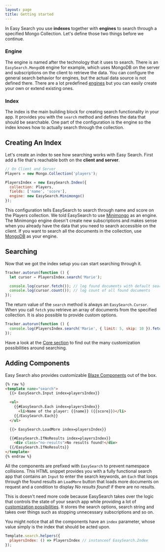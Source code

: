 ```yaml
---
layout: page
title: Getting started
---
```


In Easy Search you use __indexes__ together with __engines__ to search through a specified Mongo Collection. Let's define those two things
before we continue.

### Engine

The engine is named after the technology that it uses to search. There is an `EasySearch.MongoDB` engine for example, which uses MongoDB on the server and subscriptions on the client to retrieve the data. You can configure the general search behavior for engines, but the actual data source is not defined there.
There are a lot predefined [engines](../docs/engines/) but you can easily create your own or extend existing ones.

### Index

The index is the main building block for creating search functionality in your app. It provides you with the `search` method and defines the
data that should be searchable. One part of the configuration is the engine so the index knows how to actually search through the collection.

## Creating An Index

Let's create an index to see how searching works with Easy Search. First add a file that's reachable both on the __client and server__.

```javascript
// On Client and Server
Players = new Mongo.Collection('players');

PlayersIndex = new EasySearch.Index({
  collection: Players,
  fields: ['name', 'score'],
  engine: new EasySearch.Minimongo()
});
```

This configuration tells EasySearch to search through name and score on the Players collection. We told EasySearch to use
[Minimongo](../docs/engines/) as an engine. The Minimongo engine doesn't create new subscriptions and makes sense when you already have the data
that you need to search accessible on the client. If you want to search all the documents in the collection, use [MongoDB](../docs/engines/) as your engine.

## Searching

Now that we got the index setup you can start searching through it.

```javascript
Tracker.autorun(function () {
  let cursor = PlayersIndex.search('Marie');

  console.log(cursor.fetch()); // log found documents with default search limit
  console.log(cursor.count()); // log count of all found documents
});
```

The return value of the `search` method is always an `EasySearch.Cursor`. When you call `fetch` you retrieve an array of documents from the
specified collection. It is also possible to provide custom options.

```javascript
Tracker.autorun(function () {
  console.log(PlayersIndex.search('Marie', { limit: 5, skip: 10 }).fetch());
});
```

Have a look at the [Core section](../docs/core/) to find out the many customization possibilities around searching.

## Adding Components

Easy Search also provides customizable [Blaze Components](../docs/components/) out of the box.

```html
{% raw %}
<template name="search">
  {{> EasySearch.Input index=playersIndex}}

  <ul>
    {{#EasySearch.Each index=playersIndex}}
      <li>Name of the player: {{name}} ({{score}})</li>
    {{/EasySearch.Each}}
  </ul>

  {{> EasySearch.LoadMore index=playersIndex}}

  {{#EasySearch.IfNoResults index=playersIndex}}
    <div class="no-results">No results found!</div>
  {{/EasySearch.IfNoResults}}
</template>
{% endraw %}
```

All the components are prefixed with `EasySearch` to prevent namespace collisions. This HTML snippet provides you with a fully functional
search app that contains an `Input` to enter the search keywords, an `Each` that loops through the found results an `LoadMore` button that loads
more documents on request and a condition to display *No results found!* if there are no results.

This is doesn't need more code because EasySearch takes over the logic that controls the state of your search app while providing a lot of
[customization possibilities](../docs/components/). It stores the search options, search string and takes over things such as stopping unnecessary
subscriptions and so on.

You might notice that all the components have an `index` parameter, whose value simply is the index that should be acted upon.

```javascript
Template.search.helpers({
  playersIndex: () => PlayersIndex // instanceof EasySearch.Index
});
```
